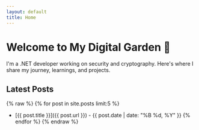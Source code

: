 ```yaml
---
layout: default
title: Home
---
```


# Welcome to My Digital Garden 🌱

I'm a .NET developer working on security and cryptography. Here's where I share my journey, learnings, and projects.

## Latest Posts
{% raw %}
{% for post in site.posts limit:5 %}
  * [{{ post.title }}]({{ post.url }}) - {{ post.date | date: "%B %d, %Y" }}
{% endfor %}
{% endraw %}
